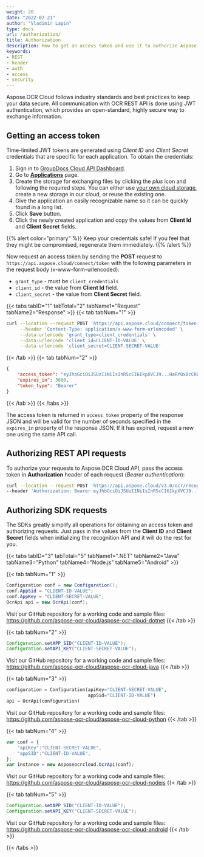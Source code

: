 ```yaml
---
weight: 20
date: "2022-07-21"
author: "Vladimir Lapin"
type: docs
url: /authorization/
title: Authorization
description: How to get an access token and use it to authorize Aspose.OCR Cloud API requests.
keywords:
- REST
- header
- auth
- access
- security
---
```


Aspose.OCR Cloud follows industry standards and best practices to keep your data secure. All communication with OCR REST API is done using JWT authentication, which provides an open-standard, highly secure way to exchange information.

## Getting an access token

Time-limited JWT tokens are generated using _Client ID_ and _Client Secret_ credentials that are specific for each application. To obtain the credentials:

1. Sign in to [GroupDocs Cloud API Dashboard](https://dashboard.aspose.cloud/).
2. Go to [**Applications**](https://dashboard.aspose.cloud/applications) page.
3. Create the storage for exchanging files by clicking the _plus_ icon and following the required steps. You can either use [your own cloud storage](/total/getting-started/dashboard/how-to-configure-3rd-party-cloud-storages/), create a new storage in our cloud, or reuse the existing one.
4. Give the application an easily recognizable name so it can be quickly found in a long list.
5. Click **Save** button.
6. Click the newly created application and copy the values from **Client Id** and **Client Secret** fields.

{{% alert color="primary" %}} 
Keep your credentials safe! If you feel that they might be compromised, regenerate them immediately.
{{% /alert %}}

Now request an access token by sending the **POST** request to `https://api.aspose.cloud/connect/token` with the following parameters in the request body (x-www-form-urlencoded):

- `grant_type` - must be `client_credentials`
- `client_id` - the value from **Client Id** field.
- `client_secret` - the value from **Client Secret** field.

{{< tabs tabID="1" tabTotal="2" tabName1="Request" tabName2="Response" >}}
{{< tab tabNum="1" >}}
```bash
curl --location --request POST 'https://api.aspose.cloud/connect/token' \
     --header 'Content-Type: application/x-www-form-urlencoded' \
     --data-urlencode 'grant_type=client_credentials' \
     --data-urlencode 'client_id=CLIENT-ID-VALUE' \
     --data-urlencode 'client_secret=CLIENT-SECRET-VALUE'
```
{{< /tab >}}
{{< tab tabNum="2" >}}
```json
{
	"access_token": "eyJhbGciOiJSUzI1NiIsInR5cCI6IkpXVCJ9...HaRYOxBcCRCPLnrFCVXpw7UA",
	"expires_in": 3600,
	"token_type": "Bearer"
}
```
{{< /tab >}}
{{< /tabs >}}

The access token is returned in `access_token` property of the response JSON and will be valid for the number of seconds specified in the `expires_in` property of the response JSON. If it has expired, request a new one using the same API call.

## Authorizing REST API requests

To authorize your requests to Aspose.OCR Cloud API, pass the access token in **Authorization** header of each request (_Bearer authentication_):

```bash
curl --location --request POST 'https://api.aspose.cloud/v3.0/ocr/recognize' \
--header 'Authorization: Bearer eyJhbGciOiJSUzI1NiIsInR5cCI6IkpXVCJ9...l8v7jUV-mLjEdQ'
```

## Authorizing SDK requests

The SDKs greatly simplify all operations for obtaining an access token and authorizing requests. Just pass in the values from the **Client ID** and **Client Secret** fields when initializing the recognition API and it will do the rest for you.

{{< tabs tabID="3" tabTotal="5" tabName1=".NET" tabName2="Java" tabName3="Python" tabName4="Node.js" tabName5="Android" >}}

{{< tab tabNum="1" >}}
```csharp
Configuration conf = new Configuration();
conf.AppSid = "CLIENT-ID-VALUE";
conf.AppKey = "CLIENT-SECRET-VALUE";
OcrApi api = new OcrApi(conf);
```

Visit our GitHub repository for a working code and sample files: https://github.com/aspose-ocr-cloud/aspose-ocr-cloud-dotnet
{{< /tab >}}

{{< tab tabNum="2" >}}
```java
Configuration.setAPP_SID("CLIENT-ID-VALUE");
Configuration.setAPI_KEY("CLIENT-SECRET-VALUE");
```

Visit our GitHub repository for a working code and sample files: https://github.com/aspose-ocr-cloud/aspose-ocr-cloud-java
{{< /tab >}}

{{< tab tabNum="3" >}}
```python
configuration = Configuration(apiKey="CLIENT-SECRET-VALUE",
                              appSid="CLIENT-ID-VALUE")
api = OcrApi(configuration)
```

Visit our GitHub repository for a working code and sample files: https://github.com/aspose-ocr-cloud/aspose-ocr-cloud-python
{{< /tab >}}

{{< tab tabNum="4" >}}
```js
var conf = {
    "apiKey":"CLIENT-SECRET-VALUE",
    "appSID":"CLIENT-ID-VALUE",
};
var instance = new Asposeocrcloud.OcrApi(conf);
```

Visit our GitHub repository for a working code and sample files: https://github.com/aspose-ocr-cloud/aspose-ocr-cloud-nodejs
{{< /tab >}}

{{< tab tabNum="5" >}}
```java
Configuration.setAPP_SID("CLIENT-ID-VALUE");
Configuration.setAPI_KEY("CLIENT-SECRET-VALUE");
```

Visit our GitHub repository for a working code and sample files: https://github.com/aspose-ocr-cloud/aspose-ocr-cloud-android
{{< /tab >}}

{{< /tabs >}}
